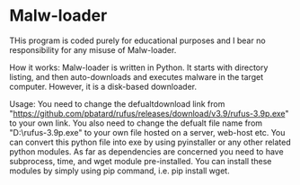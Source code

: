 # Malw-loader
THis program is coded purely for educational purposes and I bear no responsibility for any misuse of Malw-loader. 

How it works:
Malw-loader is written in Python. It starts with directory listing, and then auto-downloads and executes malware in the target computer.
However, it is a disk-based downloader.

Usage:
You need to change the defualtdownload link from "https://github.com/pbatard/rufus/releases/download/v3.9/rufus-3.9p.exe" to your own link.
You also need to change the defualt file name from "D:\\rufus-3.9p.exe" to your own file hosted on a server, web-host etc.
You can convert this python file into exe by using pyinstaller or any other related python modules.
As far as dependencies are concerned you need to have subprocess, time, and wget module pre-installed.
You can install these modules by simply using pip command, i.e. pip install wget.
